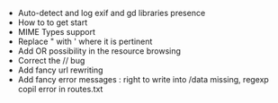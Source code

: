 * Auto-detect and log exif and gd libraries presence
* How to to get start
* MIME Types support
* Replace " with ' where it is pertinent
* Add OR possibility in the resource browsing
* Correct the // bug
* Add fancy url rewriting
* Add fancy error messages : right to write into /data missing, regexp copil error in routes.txt


